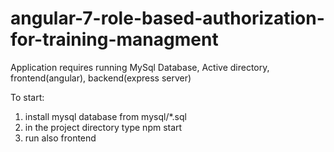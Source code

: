# angular-7-role-based-authorization-for-training-managment

Application requires running MySql Database, Active directory, frontend(angular), backend(express server)

To start:
1. install mysql database from mysql/*.sql
2. in the project directory type npm start
3. run also frontend 
